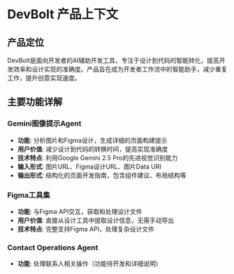 # DevBolt 产品上下文

## 产品定位
DevBolt是面向开发者的AI辅助开发工具，专注于设计到代码的智能转化，提高开发效率和设计实现的准确度。产品旨在成为开发者工作流中的智能助手，减少重复工作，提升创意实现速度。

## 主要功能详解

### Gemini图像提示Agent
- **功能**: 分析图片和Figma设计，生成详细的页面构建提示
- **用户价值**: 减少设计到代码的转换时间，提高实现准确度
- **技术特点**: 利用Google Gemini 2.5 Pro的先进视觉识别能力
- **输入形式**: 图片URL、Figma设计URL、图片Data URI
- **输出形式**: 结构化的页面开发指南，包含组件建议、布局结构等

### Figma工具集
- **功能**: 与Figma API交互，获取和处理设计文件
- **用户价值**: 直接从设计工具中提取设计信息，无需手动导出
- **技术特点**: 完整支持Figma API，处理复杂设计文件

### Contact Operations Agent
- **功能**: 处理联系人相关操作（功能待开发和详细说明）
